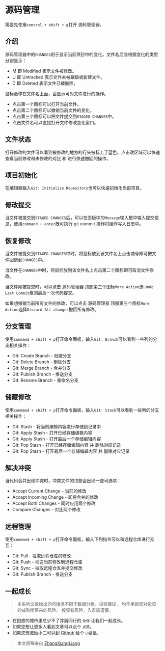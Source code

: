 # 源码管理

需要先使用`control + shift + g`打开 源码管理器。

## 介绍

源码管理器中的`CHANGES`用于显示当前项目中的变化。文件名后会根据变化的类型分别显示：

* M 即 Modified 表示文件被修改。
* U 即 Untracked 表示文件未被跟踪或新建文件。
* D 即 Deleted 表示文件已被删除，

鼠标悬停在文件名上面，会显示可对文件进行的操作。

* 点击第一个图标可以打开当前文件。
* 点击第二个图标可以撤销当前文件的变化。
* 点击第三个图标可以把文件提交到`STAGED CHANGES`中。
* 点击文件名可以直接打开文件修改变化窗口。

## 文件状态

打开修改的文件可以看到被修改的地方的行头被标上了蓝色，点击改区域可以快速查看当前修改和未修改的对比 和 进行快速撤回的操作。

## 项目初始化

在编辑器输入`Git: Initialize Repository`也可以快速初始化当前项目。

## 修改提交

当文件被提交到`STAGED CHANGES`后，可以在面板中的`Message`输入框中输入提交信息，使用`command + enter`既可执行 git commit 操作将操作写入日志中。

## 恢复修改

当文件被提交到`STAGED CHANGES`中时，将鼠标放到该文件名上点击减号即可把文件回退到`CHANGES`中。

当文件在`CHANGES`中时，将鼠标放到该文件名上点击第二个图标即可取消文件修改。

当文件刚被提交时，可以点击 源码管理器 顶部第三个图标`More Action`选 `Undo Last Commit`撤回最后一次代码提交。

如果想撤销当前所有文件的修改，可以点击 源码管理器 顶部第三个图标`More Action`选择`Discard All changes`撤回所有修改。

## 分支管理

使用`command + shift + p`打开命令面板，输入`Git: Branch`可以看到一些列的分支相关操作：

* Git: Create Branch - 创建分支
* Git: Delete Branch - 删除分支
* Git: Merge Branch  - 合并分支
* Git: Publish Branch - 推送分支
* Git: Rename Branch - 重命名分支

## 储藏修改

使用`command + shift + p`打开命令面板，输入`Git: Stash`可以看到一些列的分支相关操作：

* Git: Stash - 将当前编辑内容进行存储到记录中
* Git: Apply Stash - 打开已经存储编辑内容
* Git: Apply Stash - 打开最后一个存储编辑内容
* Git: Pop Stash - 打开已经存储编辑内容 并 删除对应记录
* Git: Pop Stash - 打开最后一个存储编辑内容 并 删除对应记录

## 解决冲突

当代码合并出现冲突时，冲突文件的顶部会出现一些可选项：

* Accept Current Change - 当前的修改
* Accept Incoming Change - 即将合并的修改
* Accept Both Changes - 同时应用两个修改
* Compare Changes - 对比两个修改

## 远程管理

使用`command + shift + p`打开命令面板，输入下列指令可以和远程仓库进行交互：

* Git: Pull - 拉取远程仓库的修改
* Git: Push - 推送当前修改到远程仓库
* Git: Sync - 拉取远程仓库并提交修改
* Git: Publish Branch - 推送分支

## 一起成长

> 本系列文章给出的包括但不限于数据分析、投资建议，
> 均不承担您对投资的成败所带来的风险。
> 投资有风险，入市需谨慎。

- 在困惑的城市里总少不了并肩同行的 `伙伴` 让我们一起成长。
- 如果您想让更多人看到文章可以点个 `点赞`。
- 如果您想激励小二可以到 [Github](https://github.com/zhangxiangliang/vscode-tutorial) 给个 `小星星`。

> 本文原稿来自 [ZhangXiangLiang](https://github.com/zhangxiangliang)